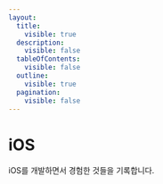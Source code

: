 ```yaml
---
layout:
  title:
    visible: true
  description:
    visible: false
  tableOfContents:
    visible: false
  outline:
    visible: true
  pagination:
    visible: false
---
```


# iOS

iOS를 개발하면서 경험한 것들을 기록합니다.
